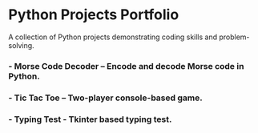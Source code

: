 # Python Projects Portfolio
A collection of Python projects demonstrating coding skills and problem-solving.

### - **Morse Code Decoder** – Encode and decode Morse code in Python.
### - **Tic Tac Toe** – Two-player console-based game.
### - **Typing Test** - Tkinter based typing test.
